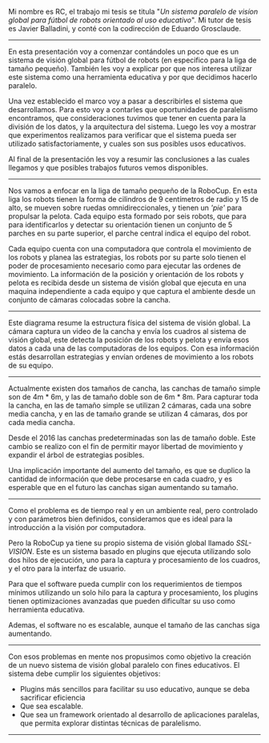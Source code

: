 <!-- vim: set spell spelllang=es syntax=markdown : -->

Mi nombre es RC, el trabajo mi tesis se titula "_Un sistema paralelo de visíon
global para fútbol de robots orientado al uso educativo_". Mi tutor de tesis es
Javier Balladini, y conté con la codirección de Eduardo Grosclaude.

---

En esta presentación voy a comenzar contándoles un poco que es un sistema de
visión global para fútbol de robots (en especifico para la liga de tamaño
pequeño). También les voy a explicar por que nos interesa utilizar este sistema
como una herramienta educativa y por que decidimos hacerlo paralelo.

Una vez establecido el marco voy a pasar a describirles el sistema que
desarrollamos. Para esto voy a contarles que oportunidades de paralelismo
encontramos, que consideraciones tuvimos que tener en cuenta para la división
de los datos, y la arquitectura del sistema. Luego les voy a mostrar que
experimentos realizamos para verificar que el sistema pueda ser utilizado
satisfactoriamente, y cuales son sus posibles usos educativos.

Al final de la presentación les voy a resumir las conclusiones a las cuales
llegamos y que posibles trabajos futuros vemos disponibles.

---

Nos vamos a enfocar en la liga de tamaño pequeño de la RoboCup. En esta liga los
robots tienen la forma de cilindros de 9 centímetros de radio y 15 de alto, se
mueven sobre ruedas omnidireccionales, y tienen un _'pie'_ para propulsar la
pelota. Cada equipo esta formado por seis robots, que para para identificarlos y
detectar su orientación tienen un conjunto de 5 parches en su parte superior, el
parche central indica el equipo del robot.

Cada equipo cuenta con una computadora que controla el movimiento de los robots
y planea las estrategias, los robots por su parte solo tienen el poder de
procesamiento necesario como para ejecutar las ordenes de movimiento. La
información de la posición y orientación de los robots y pelota es recibida
desde un sistema de visión global que ejecuta en una maquina independiente a
cada equipo y que captura el ambiente desde un conjunto de cámaras colocadas
sobre la cancha.

---

Este diagrama resume la estructura física del sistema de visión global. La
cámara captura un video de la cancha y envía los cuadros al sistema de visión
global, este detecta la posición de los robots y pelota y envía esos datos a
cada una de las computadoras de los equipos. Con esa información estás
desarrollan estrategias y envían ordenes de movimiento a los robots de su
equipo.

---

Actualmente existen dos tamaños de cancha, las canchas de tamaño simple son de
4m * 6m, y las de tamaño doble son de 6m * 8m. Para capturar toda la cancha, en
las de tamaño simple se utilizan 2 cámaras, cada una sobre media cancha, y en
las de tamaño grande se utilizan 4 cámaras, dos por cada media cancha.

Desde el 2016 las canchas predeterminadas son las de tamaño doble. Este cambio
se realizo con el fin de permitir mayor libertad de movimiento y expandir el
árbol de estrategias posibles.

Una implicación importante del aumento del tamaño, es que se duplico la cantidad
de información que debe procesarse en cada cuadro, y es esperable que en el
futuro las canchas sigan aumentando su tamaño.

---

Como el problema es de tiempo real y en un ambiente real, pero controlado y con
parámetros bien definidos, consideramos que es ideal para la introducción a la
visión por computadora.

Pero la RoboCup ya tiene su propio sistema de visión global llamado
_SSL-VISION_. Este es un sistema basado en plugins que ejecuta utilizando solo
dos hilos de ejecución, uno para la captura y procesamiento de los cuadros, y el
otro para la interfaz de usuario.

Para que el software pueda cumplir con los requerimientos de tiempos mínimos
utilizando un solo hilo para la captura y procesamiento, los plugins tienen
optimizaciones avanzadas que pueden dificultar su uso como herramienta
educativa.

Ademas, el software no es escalable, aunque el tamaño de las canchas siga
aumentando.

---

Con esos problemas en mente nos propusimos como objetivo la creación de un nuevo
sistema de visión global paralelo con fines educativos. El sistema debe cumplir
los siguientes objetivos:

- Plugins más sencillos para facilitar su uso educativo, aunque se deba
  sacrificar eficiencia
- Que sea escalable.
- Que sea un framework orientado al desarrollo de aplicaciones paralelas, que
  permita explorar distintas técnicas de paralelismo.

---
